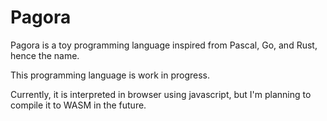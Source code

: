 # Pagora

Pagora is a toy programming language inspired from Pascal, Go, and Rust, hence the name.

This programming language is work in progress.

Currently, it is interpreted in browser using javascript, but I'm planning to compile it to WASM in the future.